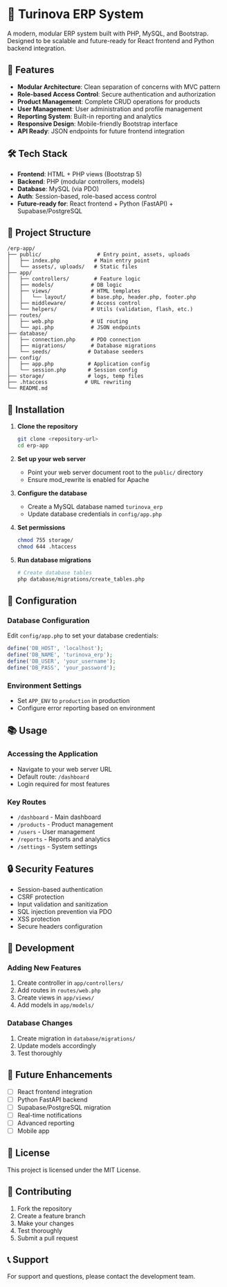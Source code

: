 # 🧱 Turinova ERP System

A modern, modular ERP system built with PHP, MySQL, and Bootstrap. Designed to be scalable and future-ready for React frontend and Python backend integration.

## 🚀 Features

- **Modular Architecture**: Clean separation of concerns with MVC pattern
- **Role-based Access Control**: Secure authentication and authorization
- **Product Management**: Complete CRUD operations for products
- **User Management**: User administration and profile management
- **Reporting System**: Built-in reporting and analytics
- **Responsive Design**: Mobile-friendly Bootstrap interface
- **API Ready**: JSON endpoints for future frontend integration

## 🛠 Tech Stack

- **Frontend**: HTML + PHP views (Bootstrap 5)
- **Backend**: PHP (modular controllers, models)
- **Database**: MySQL (via PDO)
- **Auth**: Session-based, role-based access control
- **Future-ready for**: React frontend + Python (FastAPI) + Supabase/PostgreSQL

## 📁 Project Structure

```
/erp-app/
├── public/                  # Entry point, assets, uploads
│   ├── index.php           # Main entry point
│   └── assets/, uploads/   # Static files
├── app/
│   ├── controllers/        # Feature logic
│   ├── models/            # DB logic
│   ├── views/             # HTML templates
│   │   └── layout/        # base.php, header.php, footer.php
│   ├── middleware/        # Access control
│   └── helpers/           # Utils (validation, flash, etc.)
├── routes/
│   ├── web.php            # UI routing
│   └── api.php            # JSON endpoints
├── database/
│   ├── connection.php     # PDO connection
│   ├── migrations/        # Database migrations
│   └── seeds/            # Database seeders
├── config/
│   ├── app.php           # Application config
│   └── session.php       # Session config
├── storage/              # logs, temp files
├── .htaccess            # URL rewriting
└── README.md
```

## 🚀 Installation

1. **Clone the repository**
   ```bash
   git clone <repository-url>
   cd erp-app
   ```

2. **Set up your web server**
   - Point your web server document root to the `public/` directory
   - Ensure mod_rewrite is enabled for Apache

3. **Configure the database**
   - Create a MySQL database named `turinova_erp`
   - Update database credentials in `config/app.php`

4. **Set permissions**
   ```bash
   chmod 755 storage/
   chmod 644 .htaccess
   ```

5. **Run database migrations**
   ```bash
   # Create database tables
   php database/migrations/create_tables.php
   ```

## 🔧 Configuration

### Database Configuration
Edit `config/app.php` to set your database credentials:

```php
define('DB_HOST', 'localhost');
define('DB_NAME', 'turinova_erp');
define('DB_USER', 'your_username');
define('DB_PASS', 'your_password');
```

### Environment Settings
- Set `APP_ENV` to `production` in production
- Configure error reporting based on environment

## 📚 Usage

### Accessing the Application
- Navigate to your web server URL
- Default route: `/dashboard`
- Login required for most features

### Key Routes
- `/dashboard` - Main dashboard
- `/products` - Product management
- `/users` - User management
- `/reports` - Reports and analytics
- `/settings` - System settings

## 🔒 Security Features

- Session-based authentication
- CSRF protection
- Input validation and sanitization
- SQL injection prevention via PDO
- XSS protection
- Secure headers configuration

## 🧪 Development

### Adding New Features
1. Create controller in `app/controllers/`
2. Add routes in `routes/web.php`
3. Create views in `app/views/`
4. Add models in `app/models/`

### Database Changes
1. Create migration in `database/migrations/`
2. Update models accordingly
3. Test thoroughly

## 🚀 Future Enhancements

- [ ] React frontend integration
- [ ] Python FastAPI backend
- [ ] Supabase/PostgreSQL migration
- [ ] Real-time notifications
- [ ] Advanced reporting
- [ ] Mobile app

## 📝 License

This project is licensed under the MIT License.

## 🤝 Contributing

1. Fork the repository
2. Create a feature branch
3. Make your changes
4. Test thoroughly
5. Submit a pull request

## 📞 Support

For support and questions, please contact the development team. 